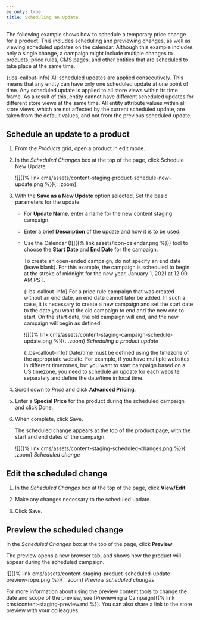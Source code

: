 ```yaml
---
ee_only: true
title: Scheduling an Update
---
```


The following example shows how to schedule a temporary price change for a product. This includes scheduling and previewing changes, as well as viewing scheduled updates on the calendar. Although this example includes only a single change, a campaign might include multiple changes to products, price rules, CMS pages, and other entities that are scheduled to take place at the same time.

{:.bs-callout-info}
All scheduled updates are applied consecutively. This means that any entity can have only one scheduled update at one point of time. Any scheduled update is applied to all store views within its time frame. As a result of this, entity cannot have different scheduled updates for different store views at the same time. All entity attribute values within all store views, which are not affected by the current scheduled update, are taken from the default values, and not from the previous scheduled update.

## Schedule an update to a product

1. From the _Products_ grid, open a product in edit mode.

1. In the _Scheduled Changes_ box at the top of the page, click <span class="btn">Schedule New Update</span>.

   ![]({% link cms/assets/content-staging-product-schedule-new-update.png %}){: .zoom}

1. With the **Save as a New Update** option selected, Set the basic parameters for the update:

   - For **Update Name**, enter a name for the new content staging campaign.

   - Enter a brief **Description** of the update and how it is to be used.

   - Use the Calendar (![]({% link assets/icon-calendar.png %})) tool to choose the **Start Date** and **End Date** for the campaign.

      To create an open-ended campaign, do not specify an end date (leave blank). For this example, the campaign is scheduled to begin at the stroke of midnight for the new year, January 1, 2021 at 12:00 AM PST.

      {:.bs-callout-info}
      For a price rule campaign that was created without an end date, an end date cannot later be added. In such a case, it is necessary to create a new campaign and set the start date to the date you want the old campaign to end and the new one to start. On the start date, the old campaign will end, and the new campaign will begin as defined.

      ![]({% link cms/assets/content-staging-campaign-schedule-update.png %}){: .zoom}
      _Scheduling a product update_

      {:.bs-callout-info}
      Date/time must be defined using the timezone of the appropriate website. For example, if you have multiple websites in different timezones, but you want to start campaign based on a US timezone, you need to schedule an update for each website separately and define the date/time in local time.

1. Scroll down to _Price_ and click **Advanced Pricing**.

1. Enter a **Special Price** for the product during the scheduled campaign and click <span class="btn">Done</span>.

1. When complete, click <span class="btn">Save</span>.

   The scheduled change appears at the top of the product page, with the start and end dates of the campaign.

   ![]({% link cms/assets/content-staging-scheduled-changes.png %}){: .zoom}
   _Scheduled change_

## Edit the scheduled change

1. In the _Scheduled Changes_ box at the top of the page, click **View/Edit**.

1. Make any changes necessary to the scheduled update.

1. Click <span class="btn">Save</span>.

## Preview the scheduled change

In the _Scheduled Changes_ box at the top of the page, click **Preview**.

The preview opens a new browser tab, and shows how the product will appear during the scheduled campaign.

![]({% link cms/assets/content-staging-product-scheduled-update-preview-rope.png %}){: .zoom}
_Preview scheduled changes_

For more information about using the preview content tools to change the date and scope of the preview, see [Previewing a Campaign]({% link cms/content-staging-preview.md %}). You can also share a link to the store preview with your colleagues.
